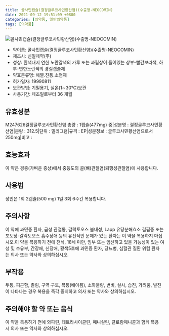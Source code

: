 ```yaml
---
title: 골사민캡슐(결정글루코사민황산염)(수출명-NEOCOMIN)
date: 2021-09-12 19:51:09 +0800
categories: [의약품, 일반의약품]
tags: [의약품]
---
```

![골사민캡슐(결정글루코사민황산염)(수출명-NEOCOMIN)](https://nedrug.mfds.go.kr/pbp/cmn/itemImageDownload/151317992996500032)

- 약이름: 골사민캡슐(결정글루코사민황산염)(수출명-NEOCOMIN)
- 제조사: 신일제약(주)
- 성상: 흰색내지 연한 노란갈색의 가루 또는 과립상이 들어있는 상부-빨간보라색, 하부-연한노란색의 경질캡슐제
- 약효분류명: 해열.진통.소염제
- 허가일자: 19990811
- 보관방법: 기밀용기, 실온(1∼30℃)보관
- 사용기간: 제조일로부터 36 개월
## 유효성분
M247626결정글루코사민황산염
총량 : 1캡슐(477mg) 중|성분명 : 결정글루코사민황산염|분량 : 312.5|단위 : 밀리그램|규격 : EP|성분정보 : 글루코사민황산염으로서 250mg|비고 :
## 효능효과
이 약은 경증(가벼운 증상)에서 중등도의 골(뼈)관절염(퇴행성관절염)에 사용합니다.
## 사용법
성인은 1회 2캡슐(500 mg) 1일 3회 6주간 복용합니다.
## 주의사항
이 약에 과민증 환자, 급성 관절통, 갈락토오스 불내성, Lapp 유당분해효소 결핍증 또는 포도당-갈락토오스 흡수장애 등의 유전적인 문제가 있는 환자는 이 약을 복용하지 마십시오.이 약을 복용하기 전에 천식, 18세 미만, 임부 또는 임신하고 있을 가능성이 있는 여성 및 수유부, 간장애, 신장애, 황색5호에 과민증 환자, 당뇨병, 심혈관 질환 위험 환자는 의사 또는 약사와 상의하십시오.
## 부작용
두통, 피곤함, 졸림, 구역·구토, 복통(배아픔), 소화불량, 변비, 설사, 습진, 가려움, 발진이 나타나는 경우 복용을 즉각 중지하고 의사 또는 약사와 상의하십시오.
## 주의해야 할 약 또는 음식
이 약을 복용하기 전에 와파린, 테트라사이클린, 페니실린, 클로람페니콜과 함께 복용 시 의사 또는 약사와 상의하십시오.

